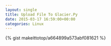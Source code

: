 ```yaml
---
layout: single                                                                                                              
title: Upload File To Glacier.Py                                                                                                                       
date: 2015-03-17 16:59:00+00:00                                                                                                                        
categories: Linux                                                                                                                
---                                                                                                                              
```


{% gist makeittotop/a664899a573abf081621 %}                                                                                                           

